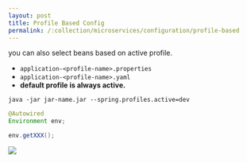 ```yaml
---
layout: post
title: Profile Based Config
permalink: /:collection/microservices/configuration/profile-based
---
```


you can also select beans based on active profile.
- `application-<profile-name>.properties`
- `application-<profile-name>.yaml`
- **default profile is always active.**

```
java -jar jar-name.jar --spring.profiles.active=dev
```
```java
@Autowired
Environment env;

env.getXXX();
```

![]({{site.cdn}}/webservices/microservices/config-env-specific.png)
